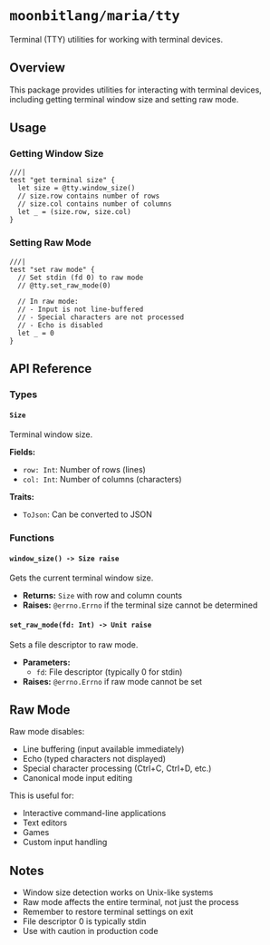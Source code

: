 # `moonbitlang/maria/tty`

Terminal (TTY) utilities for working with terminal devices.

## Overview

This package provides utilities for interacting with terminal devices, including getting terminal window size and setting raw mode.

## Usage

### Getting Window Size

```moonbit
///|
test "get terminal size" {
  let size = @tty.window_size()
  // size.row contains number of rows
  // size.col contains number of columns
  let _ = (size.row, size.col)
}
```

### Setting Raw Mode

```moonbit
///|
test "set raw mode" {
  // Set stdin (fd 0) to raw mode
  // @tty.set_raw_mode(0)
  
  // In raw mode:
  // - Input is not line-buffered
  // - Special characters are not processed
  // - Echo is disabled
  let _ = 0
}
```

## API Reference

### Types

#### `Size`

Terminal window size.

**Fields:**
- `row: Int`: Number of rows (lines)
- `col: Int`: Number of columns (characters)

**Traits:**
- `ToJson`: Can be converted to JSON

### Functions

#### `window_size() -> Size raise`

Gets the current terminal window size.

- **Returns:** `Size` with row and column counts
- **Raises:** `@errno.Errno` if the terminal size cannot be determined

#### `set_raw_mode(fd: Int) -> Unit raise`

Sets a file descriptor to raw mode.

- **Parameters:**
  - `fd`: File descriptor (typically 0 for stdin)
- **Raises:** `@errno.Errno` if raw mode cannot be set

## Raw Mode

Raw mode disables:
- Line buffering (input available immediately)
- Echo (typed characters not displayed)
- Special character processing (Ctrl+C, Ctrl+D, etc.)
- Canonical mode input editing

This is useful for:
- Interactive command-line applications
- Text editors
- Games
- Custom input handling

## Notes

- Window size detection works on Unix-like systems
- Raw mode affects the entire terminal, not just the process
- Remember to restore terminal settings on exit
- File descriptor 0 is typically stdin
- Use with caution in production code
